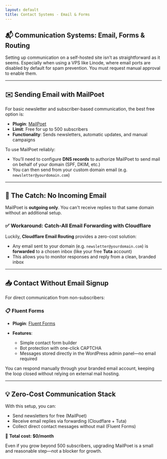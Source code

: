 ```yaml
---
layout: default
title: Contact Systems - Email & Forms
---
```


## 📬 Communication Systems: Email, Forms & Routing

Setting up communication on a self-hosted site isn’t as straightforward as it seems. Especially when using a VPS like Linode, where email ports are disabled by default for spam prevention. You must request manual approval to enable them.

---

## ✉️ Sending Email with MailPoet

For basic newsletter and subscriber-based communication, the best free option is:

* **Plugin**: [MailPoet](https://wordpress.org/plugins/mailpoet/)
* **Limit**: Free for up to 500 subscribers
* **Functionality**: Sends newsletters, automatic updates, and manual campaigns

To use MailPoet reliably:

* You’ll need to configure **DNS records** to authorize MailPoet to send mail on behalf of your domain (SPF, DKIM, etc.)
* You can then send from your custom domain email (e.g. `newsletter@yourdomain.com`)

---

## 🛑 The Catch: No Incoming Email

MailPoet is **outgoing only**. You can't receive replies to that same domain without an additional setup.

### ✅ Workaround: Catch-All Email Forwarding with Cloudflare

Luckily, **Cloudflare Email Routing** provides a zero-cost solution:

* Any email sent to your domain (e.g. `newsletter@yourdomain.com`) is **forwarded** to a chosen inbox (like your free **Tuta** account)
* This allows you to monitor responses and reply from a clean, branded inbox

---

## 📥 Contact Without Email Signup

For direct communication from non-subscribers:

### 📋 Fluent Forms

* **Plugin**: [Fluent Forms](https://wordpress.org/plugins/fluentform/)
* **Features**:

  * Simple contact form builder
  * Bot protection with one-click CAPTCHA
  * Messages stored directly in the WordPress admin panel—no email required

You can respond manually through your branded email account, keeping the loop closed without relying on external mail hosting.

---

## 💡 Zero-Cost Communication Stack

With this setup, you can:

* Send newsletters for free (MailPoet)
* Receive email replies via forwarding (Cloudflare + Tuta)
* Collect direct contact messages without mail (Fluent Forms)

💸 **Total cost: \$0/month**

Even if you grow beyond 500 subscribers, upgrading MailPoet is a small and reasonable step—not a blocker for growth.
